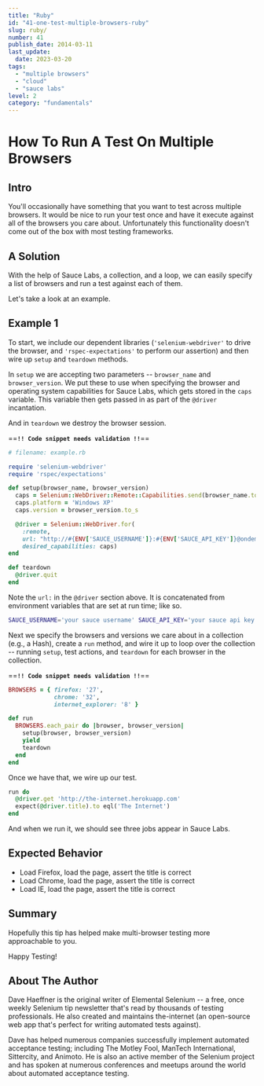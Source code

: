 ```yaml
---
title: "Ruby"
id: "41-one-test-multiple-browsers-ruby"
slug: ruby/
number: 41
publish_date: 2014-03-11
last_update:
  date: 2023-03-20
tags:
  - "multiple browsers"
  - "cloud"
  - "sauce labs"
level: 2
category: "fundamentals"
---
```


# How To Run A Test On Multiple Browsers

## Intro

You'll occasionally have something that you want to test across multiple browsers. It would be nice to run your test once and have it execute against all of the browsers you care about. Unfortunately this functionality doesn't come out of the box with most testing frameworks.

## A Solution

With the help of Sauce Labs, a collection, and a loop, we can easily specify a list of browsers and run a test against each of them.

Let's take a look at an example.

## Example 1

To start, we include our dependent libraries (`'selenium-webdriver'` to drive the browser, and `'rspec-expectations'` to perform our assertion) and then wire up `setup` and `teardown` methods.

In `setup` we are accepting two parameters -- `browser_name` and `browser_version`. We put these to use when specifying the browser and operating system capabilities for Sauce Labs, which gets stored in the `caps` variable. This variable then gets passed in as part of the `@driver` incantation.

And in `teardown` we destroy the browser session.

==**`!! Code snippet needs validation !!`**==

```ruby
# filename: example.rb

require 'selenium-webdriver'
require 'rspec/expectations'

def setup(browser_name, browser_version)
  caps = Selenium::WebDriver::Remote::Capabilities.send(browser_name.to_sym)
  caps.platform = 'Windows XP'
  caps.version = browser_version.to_s

  @driver = Selenium::WebDriver.for(
    :remote,
    url: "http://#{ENV['SAUCE_USERNAME']}:#{ENV['SAUCE_API_KEY']}@ondemand.saucelabs.com:80/wd/hub",
    desired_capabilities: caps)
end

def teardown
  @driver.quit
end
```

Note the `url:` in the `@driver` section above. It is concatenated from environment variables that are set at run time; like so.

```sh
SAUCE_USERNAME='your sauce username' SAUCE_API_KEY='your sauce api key' ruby example.rb
```

Next we specify the browsers and versions we care about in a collection (e.g., a Hash), create a `run` method, and wire it up to loop over the collection -- running `setup`, test actions, and `teardown` for each browser in the collection.

==**`!! Code snippet needs validation !!`**==

```ruby
BROWSERS = { firefox: '27',
             chrome: '32',
             internet_explorer: '8' }

def run
  BROWSERS.each_pair do |browser, browser_version|
    setup(browser, browser_version)
    yield
    teardown
  end
end
```

Once we have that, we wire up our test.

```ruby
run do
  @driver.get 'http://the-internet.herokuapp.com'
  expect(@driver.title).to eql('The Internet')
end
```

And when we run it, we should see three jobs appear in Sauce Labs.

## Expected Behavior

+ Load Firefox, load the page, assert the title is correct
+ Load Chrome, load the page, assert the title is correct
+ Load IE, load the page, assert the title is correct

## Summary

Hopefully this tip has helped make multi-browser testing more approachable to you.

Happy Testing!

## About The Author

Dave Haeffner is the original writer of Elemental Selenium -- a free, once weekly Selenium tip newsletter that's read by thousands of testing professionals. He also created and maintains the-internet (an open-source web app that's perfect for writing automated tests against).

Dave has helped numerous companies successfully implement automated acceptance testing; including The Motley Fool, ManTech International, Sittercity, and Animoto. He is also an active member of the Selenium project and has spoken at numerous conferences and meetups around the world about automated acceptance testing.
